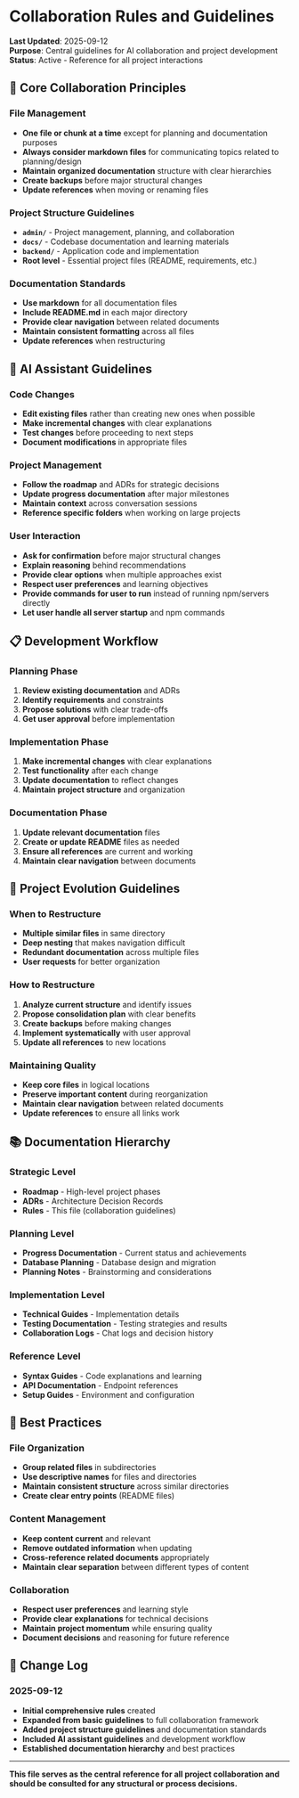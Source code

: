 # Collaboration Rules and Guidelines

**Last Updated**: 2025-09-12  
**Purpose**: Central guidelines for AI collaboration and project development  
**Status**: Active - Reference for all project interactions

## 🎯 **Core Collaboration Principles**

### **File Management**
- **One file or chunk at a time** except for planning and documentation purposes
- **Always consider markdown files** for communicating topics related to planning/design
- **Maintain organized documentation** structure with clear hierarchies
- **Create backups** before major structural changes
- **Update references** when moving or renaming files

### **Project Structure Guidelines**
- **`admin/`** - Project management, planning, and collaboration
- **`docs/`** - Codebase documentation and learning materials
- **`backend/`** - Application code and implementation
- **Root level** - Essential project files (README, requirements, etc.)

### **Documentation Standards**
- **Use markdown** for all documentation files
- **Include README.md** in each major directory
- **Provide clear navigation** between related documents
- **Maintain consistent formatting** across all files
- **Update references** when restructuring

## 🤖 **AI Assistant Guidelines**

### **Code Changes**
- **Edit existing files** rather than creating new ones when possible
- **Make incremental changes** with clear explanations
- **Test changes** before proceeding to next steps
- **Document modifications** in appropriate files

### **Project Management**
- **Follow the roadmap** and ADRs for strategic decisions
- **Update progress documentation** after major milestones
- **Maintain context** across conversation sessions
- **Reference specific folders** when working on large projects

### **User Interaction**
- **Ask for confirmation** before major structural changes
- **Explain reasoning** behind recommendations
- **Provide clear options** when multiple approaches exist
- **Respect user preferences** and learning objectives
- **Provide commands for user to run** instead of running npm/servers directly
- **Let user handle all server startup** and npm commands

## 📋 **Development Workflow**

### **Planning Phase**
1. **Review existing documentation** and ADRs
2. **Identify requirements** and constraints
3. **Propose solutions** with clear trade-offs
4. **Get user approval** before implementation

### **Implementation Phase**
1. **Make incremental changes** with clear explanations
2. **Test functionality** after each change
3. **Update documentation** to reflect changes
4. **Maintain project structure** and organization

### **Documentation Phase**
1. **Update relevant documentation** files
2. **Create or update README** files as needed
3. **Ensure all references** are current and working
4. **Maintain clear navigation** between documents

## 🔄 **Project Evolution Guidelines**

### **When to Restructure**
- **Multiple similar files** in same directory
- **Deep nesting** that makes navigation difficult
- **Redundant documentation** across multiple files
- **User requests** for better organization

### **How to Restructure**
1. **Analyze current structure** and identify issues
2. **Propose consolidation plan** with clear benefits
3. **Create backups** before making changes
4. **Implement systematically** with user approval
5. **Update all references** to new locations

### **Maintaining Quality**
- **Keep core files** in logical locations
- **Preserve important content** during reorganization
- **Maintain clear navigation** between related documents
- **Update references** to ensure all links work

## 📚 **Documentation Hierarchy**

### **Strategic Level**
- **Roadmap** - High-level project phases
- **ADRs** - Architecture Decision Records
- **Rules** - This file (collaboration guidelines)

### **Planning Level**
- **Progress Documentation** - Current status and achievements
- **Database Planning** - Database design and migration
- **Planning Notes** - Brainstorming and considerations

### **Implementation Level**
- **Technical Guides** - Implementation details
- **Testing Documentation** - Testing strategies and results
- **Collaboration Logs** - Chat logs and decision history

### **Reference Level**
- **Syntax Guides** - Code explanations and learning
- **API Documentation** - Endpoint references
- **Setup Guides** - Environment and configuration

## 🚀 **Best Practices**

### **File Organization**
- **Group related files** in subdirectories
- **Use descriptive names** for files and directories
- **Maintain consistent structure** across similar directories
- **Create clear entry points** (README files)

### **Content Management**
- **Keep content current** and relevant
- **Remove outdated information** when updating
- **Cross-reference related documents** appropriately
- **Maintain clear separation** between different types of content

### **Collaboration**
- **Respect user preferences** and learning style
- **Provide clear explanations** for technical decisions
- **Maintain project momentum** while ensuring quality
- **Document decisions** and reasoning for future reference

## 📝 **Change Log**

### **2025-09-12**
- **Initial comprehensive rules** created
- **Expanded from basic guidelines** to full collaboration framework
- **Added project structure guidelines** and documentation standards
- **Included AI assistant guidelines** and development workflow
- **Established documentation hierarchy** and best practices

---

**This file serves as the central reference for all project collaboration and should be consulted for any structural or process decisions.**
